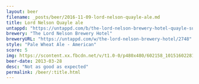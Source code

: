 ```yaml
---
layout: beer
filename: _posts/beer/2016-11-09-lord-nelson-quayle-ale.md
title: Lord Nelson Quayle ale
untappd: "https://untappd.com/b/the-lord-nelson-brewery-hotel-quayle-summer-ale/73924"
brewery: "The Lord Nelson Brewery Hotel"
breweryURL: "https://untappd.com/w/the-lord-nelson-brewery-hotel/2748"
style: "Pale Wheat Ale - American"
score: 5
img: https://scontent.xx.fbcdn.net/v/t1.0-0/p480x480/602158_10151602281568745_1269833032_n.jpg?oh=9cf6516d8e4a934af13df427f4e2c095&oe=59147E50
beer-date: 2013-03-28
desc: "Not as good as expected"
permalink: /beer/:title.html
---
```

